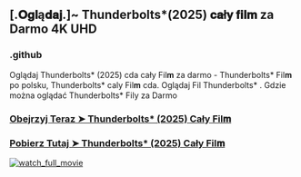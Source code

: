 ## [.𝐎𝐠𝐥ą𝐝𝐚𝐣.]~ Thunderbolts*(2025) 𝐜𝐚ł𝐲 𝐟𝐢𝐥𝐦 za Darmo 4K UHD

### .github

Oglądaj Thunderbolts* (2025) cda cały Fil𝐦 za darmo - Thunderbolts* Fil𝐦 po polsku, Thunderbolts* caly Fil𝐦 cda. Oglądaj Fil Thunderbolts* . Gdzie można oglądać Thunderbolts* Fily za Darmo

### [Obejrzyj Teraz ➤ Thunderbolts* (2025) Cały Fil𝐦](https://epicscreen.fun/pl/movie/986056/thunderbolts-.gto❤️)

### [Pobierz Tutaj ➤ Thunderbolts* (2025) Cały Fil𝐦](https://epicscreen.fun/pl/movie/986056/thunderbolts-.gto❤️)

<a href="https://epicscreen.fun/pl/movie/986056/thunderbolts-.gto❤️" rel="nofollow"><img src="https://image.tmdb.org/t/p/w300/m9EtP1Yrzv6v7dMaC9mRaGhd1um.jpg" alt="watch_full_movie" data-canonical-src="https://image.tmdb.org/t/p/w300/m9EtP1Yrzv6v7dMaC9mRaGhd1um.jpg" style="max-width: 100%;"></a>
